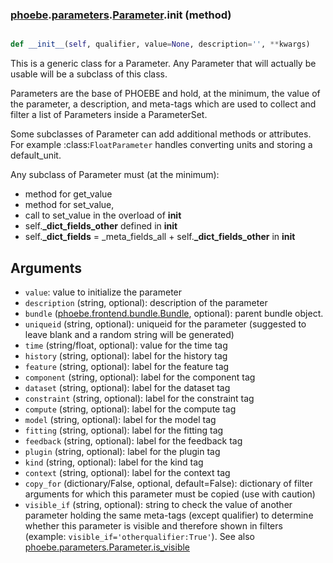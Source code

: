 ### [phoebe](phoebe.md).[parameters](phoebe.parameters.md).[Parameter](phoebe.parameters.Parameter.md).__init__ (method)


```py

def __init__(self, qualifier, value=None, description='', **kwargs)

```



This is a generic class for a Parameter.  Any Parameter that
will actually be usable will be a subclass of this class.

Parameters are the base of PHOEBE and hold, at the minimum,
the value of the parameter, a description, and meta-tags
which are used to collect and filter a list of Parameters
inside a ParameterSet.

Some subclasses of Parameter can add additional methods
or attributes.  For example :class:`FloatParameter` handles
converting units and storing a default_unit.


Any subclass of Parameter must (at the minimum):
- method for get_value
- method for set_value,
- call to set_value in the overload of __init__
- self.<strong>_dict_fields_other</strong> defined in __init__
- self.<strong>_dict_fields</strong> = _meta_fields_all + self.<strong>_dict_fields_other</strong> in __init__

Arguments
------------
* `value`: value to initialize the parameter
* `description` (string, optional): description of the parameter
* `bundle` ([phoebe.frontend.bundle.Bundle](phoebe.frontend.bundle.Bundle.md), optional): parent bundle
    object.
* `uniqueid` (string, optional): uniqueid for the parameter (suggested to leave blank
    and a random string will be generated)
* `time` (string/float, optional): value for the time tag
* `history` (string, optional): label for the history tag
* `feature` (string, optional): label for the feature tag
* `component` (string, optional): label for the component tag
* `dataset` (string, optional): label for the dataset tag
* `constraint` (string, optional): label for the constraint tag
* `compute` (string, optional): label for the compute tag
* `model` (string, optional): label for the model tag
* `fitting` (string, optional): label for the fitting tag
* `feedback` (string, optional): label for the feedback tag
* `plugin` (string, optional): label for the plugin tag
* `kind` (string, optional): label for the kind tag
* `context` (string, optional): label for the context tag
* `copy_for` (dictionary/False, optional, default=False): dictionary of
    filter arguments for which this parameter must be copied (use with caution)
* `visible_if` (string, optional): string to check the value of another
    parameter holding the same meta-tags (except qualifier) to determine
    whether this parameter is visible and therefore shown in filters
    (example: `visible_if='otherqualifier:True'`).  See also
    [phoebe.parameters.Parameter.is_visible](phoebe.parameters.Parameter.is_visible.md)

